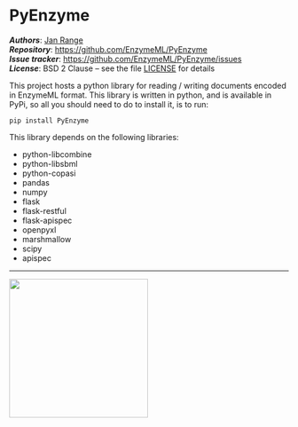 # PyEnzyme

_**Authors**_:      [Jan Range](https://github.com/JR-1991)<br>
_**Repository**_:   https://github.com/EnzymeML/PyEnzyme<br>
_**Issue tracker**_: https://github.com/EnzymeML/PyEnzyme/issues<br>
_**License**_:      BSD 2 Clause &ndash; see the file [LICENSE](LICENSE) for details

This project hosts a python library for reading / writing  documents
encoded in EnzymeML format. This library is written in python, and is
available in PyPi, so all you should need to do to install it, is to run:

`pip install PyEnzyme`

This library depends on the following libraries:

* python-libcombine
* python-libsbml
* python-copasi
* pandas
* numpy
* flask
* flask-restful
* flask-apispec
* openpyxl
* marshmallow
* scipy
* apispec

---

<img src="http://enzymeml.org/images/logo/enzymeml.jpg" width="250" />
